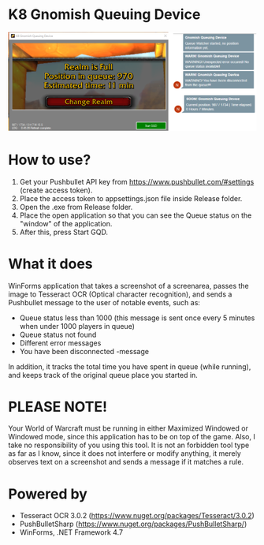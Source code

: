 # K8 Gnomish Queuing Device
![alt text](https://github.com/kitsun8/K8-Gnomish-Queuing-Device/blob/master/Screenshot/K8GDC.png)

# How to use?
1. Get your Pushbullet API key from https://www.pushbullet.com/#settings (create access token).
2. Place the access token to appsettings.json file inside Release folder.
3. Open the .exe from Release folder. 
4. Place the open application so that you can see the Queue status on the "window" of the application.
5. After this, press Start GQD. 

# What it does
WinForms application that takes a screenshot of a screenarea, passes the image to Tesseract OCR (Optical character recognition), and sends a Pushbullet message to the user of notable events, such as:
- Queue status less than 1000 (this message is sent once every 5 minutes when under 1000 players in queue)
- Queue status not found
- Different error messages
- You have been disconnected -message

In addition, it tracks the total time you have spent in queue (while running), and keeps track of the original queue place you started in.

# PLEASE NOTE!
Your World of Warcraft must be running in either Maximized Windowed or Windowed mode, since this application has to be on top of the game.
Also, I take no responsibility of you using this tool. It is not an forbidden tool type as far as I know, since it does not interfere or modify anything, it merely observes text on a screenshot and sends a message if it matches a rule.


# Powered by
- Tesseract OCR 3.0.2 (https://www.nuget.org/packages/Tesseract/3.0.2)
- PushBulletSharp (https://www.nuget.org/packages/PushBulletSharp/)
- WinForms, .NET Framework 4.7
